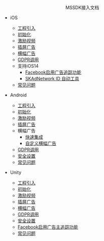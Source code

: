 <!-- _navbar.md -->

<center>MSSDK接入文档</center>

* iOS
  * [工程引入](mssdk/ios/ios_start.md)
  * [初始化](mssdk/ios/ios_init.md)
  * [激励视频](mssdk/ios/ios_reward.md)
  * [插屏广告](mssdk/ios/ios_interstitial.md)
  * [横幅广告](mssdk/ios/ios_banner.md)
  * [GDPR调用](mssdk/ios/ios_gdpr.md)
  * 支持iOS14
	* [Facebook启用广告追踪功能](mssdk/ios/ios_facebook.md)
	* [SKAdNetwork ID 自动工具](mssdk/ios/ios_skadnetwork.md)
  * [常见问题](mssdk/ios/ios_faq.md)

* Android
  * [工程引入](mssdk/android/android_start.md)
  * [初始化](mssdk/android/android_init.md)
  * [激励视频](mssdk/android/android_reward.md)
  * [插屏广告](mssdk/android/android_interstitial.md)
  * 横幅广告
	* [快速集成](mssdk/android/android_banner1.md)
	* [自定义横幅广告](mssdk/android/android_banner2.md)
  * [GDPR调用](mssdk/android/android_gdpr.md)
  * [安全设置](mssdk/android/android_security.md)
  * [常见问题](mssdk/android/android_faq.md)
  
* Unity
  * [工程引入](mssdk/unity/unity_start.md)
  * [初始化](mssdk/unity/unity_init.md)
  * [激励视频](mssdk/unity/unity_reward.md)
  * [插屏广告](mssdk/unity/unity_interstitial.md)
  * [横幅广告](mssdk/unity/unity_banner.md)
  * [GDPR调用](mssdk/unity/unity_gdpr.md)
  * [安全设置](mssdk/unity/unity_security.md)
  * [Facebook启用广告主追踪功能](mssdk/unity/unity_facebook.md)
  * [常见问题](mssdk/unity/unity_faq.md)